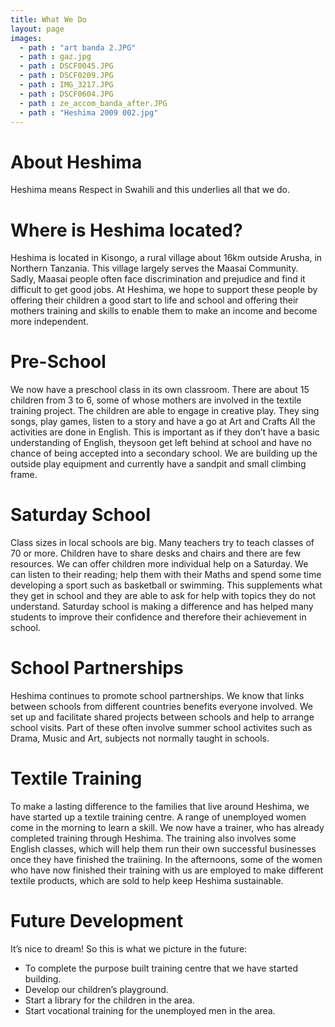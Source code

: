 ```yaml
---
title: What We Do
layout: page
images:
  - path : "art banda 2.JPG"
  - path : gaz.jpg
  - path : DSCF0045.JPG
  - path : DSCF0209.JPG
  - path : IMG_3217.JPG
  - path : DSCF0604.JPG
  - path : ze_accom_banda_after.JPG
  - path : "Heshima 2009 002.jpg"
---
```


# About Heshima

Heshima means Respect in Swahili and this underlies all that we do.

# Where is Heshima located?

Heshima is located in Kisongo, a rural village about 16km outside Arusha, in Northern Tanzania. This village largely serves the Maasai Community. Sadly, Maasai people often face discrimination and prejudice and find it difficult to get good jobs. At Heshima, we hope to support these people by offering their children a good start to life and school and offering their mothers training and skills to enable them to make an income and become more independent.

# Pre-School

We now have a preschool class in its own classroom. There are about 15 children from 3 to 6, some of whose mothers are involved in the textile training project. The children are able to engage in creative play. They sing songs, play games, listen to a story and have a go at Art and Crafts All the activities are done in English. This is important as if they don’t have a basic understanding of English, theysoon get left behind at school and have no chance of being accepted into a secondary school. We are building up the outside play equipment and currently have a sandpit and small climbing frame.

# Saturday School

Class sizes in local schools are big. Many teachers try to teach classes of 70 or more. Children have to share desks and chairs and there are few resources. We can offer children more individual help on a Saturday. We can listen to their reading; help them with their Maths and spend some time developing a sport such as basketball or swimming. This supplements what they get in school and they are able to ask for help with topics they do not understand. Saturday school is making a difference and has helped many students to improve their confidence and therefore their achievement in school.

# School Partnerships

Heshima continues to promote school partnerships. We know that links between schools from different countries benefits everyone involved. We set up and facilitate shared projects between schools and help to arrange school visits. Part of these often involve summer school activites such as Drama, Music and Art, subjects not normally taught in schools.

# Textile Training

To make a lasting difference to the families that live around Heshima, we have started up a textile training centre. A range of unemployed women come in the morning to learn a skill. We now have a trainer, who has already completed training through Heshima. The training also involves some English classes, which will help them run their own successful businesses once they have finished the traiining. In the afternoons, some of the women who have now finished their training with us are employed to make different textile products, which are sold to help keep Heshima sustainable.

# Future Development

It’s nice to dream!  So this is what we picture in the future:

* To complete the purpose built training centre that we have started building.
* Develop our children’s playground.
* Start a library for the children in the area.
* Start vocational training for the unemployed men in the area.
